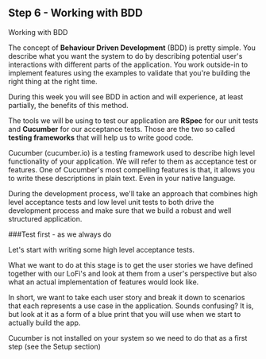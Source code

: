 ## Step 6 - Working with BDD

Working with BDD

The concept of **Behaviour Driven Development** (BDD) is pretty simple. You describe what you want the system to do by describing potential user's interactions with different parts of the application. You work outside-in to implement features using the examples to validate that you're building the right thing at the right time. 

During this week you will see BDD in action and will experience, at least partially, the benefits of this method.

The tools we will be using to test our application are **RSpec** for our unit tests and **Cucumber** for our acceptance tests. Those are the two so called **testing frameworks** that will help us to write good code. 

Cucumber (cucumber.io) is a testing framework used to describe high level functionality of your application. We will refer to them as acceptance test or features. One of Cucumber's most compelling features is that, it allows you to write these descriptions in plain text. Even in your native language.

During the development process, we'll take an approach that combines high level acceptance tests and low level unit tests to both drive the development process and make sure that we build a robust and well structured application.

###Test first - as we always do

Let's start with writing some high level acceptance tests.

What we want to do at this stage is to get the user stories we have defined together with our LoFi's and look at them from a user's perspective but also what an actual implementation of features would look like. 

In short, we want to take each user story and break it down to scenarios that each represents a use case in the application. Sounds confusing? It is, but look at it as a form of a blue print that you will use when we start to actually build the app.



Cucumber is not installed on your system so we need to do that as a first step (see the Setup section)


